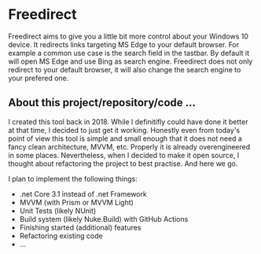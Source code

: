 # Freedirect

Freedirect aims to give you a little bit more control about your Windows 10 device. It redirects links targeting MS Edge to your default browser. For example a common use case is the search field in the tastbar. By default it will open MS Edge and use Bing as search engine. Freedirect does not only redirect to your default browser, it will also change the search engine to your prefered one.

## About this project/repository/code ...

I created this tool back in 2018. While I definitifly could have done it better at that time, I decided to just get it working. Honestly even from today's point of view this tool is simple and small enough that it does not need a fancy clean architecture, MVVM, etc. Properly it is already overengineered in some places. Nevertheless, when I decided to make it open source, I thought about refactoring the project to best practise. And here we go.

I plan to implement the following things:
* .net Core 3.1 instead of .net Framework
* MVVM (with Prism or MVVM Light)
* Unit Tests (likely NUnit)
* Build system (likely Nuke.Build) with GitHub Actions
* Finishing started (additional) features
* Refactoring existing code
* ...
